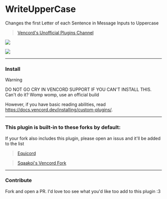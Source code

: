 # WriteUpperCase
Changes the first Letter of each Sentence in Message Inputs to Uppercase
> [Vencord's Unofficial Plugins Channel](https://discord.com/channels/1015060230222131221/1291571765029376061/1291571765029376061)



![](https://cdn.nest.rip/uploads/34dbe985-82a0-453d-8cf1-a4ecfc0616a0.png)

![](https://cdn.nest.rip/uploads/98ffa0c6-8a28-45f6-9164-2cffcfeefa22.png)

---

### Install

> [!WARNING]
> DO NOT GO CRY IN VENCORD SUPPORT IF YOU CAN'T INSTALL THIS. Can't do it? Womp womp, use an official build

However, if you have basic reading abilities, read https://docs.vencord.dev/installing/custom-plugins/.

---

### This plugin is built-in to these forks by default: </br>
If your fork also includes this plugin, please open an issus and it'll be added to the list </br>


> [Equicord](https://github.com/Equicord/Equicord) </br>

> [Sqaakoi's Vencord Fork](https://github.com/Sqaaakoi/Vencord) </br>


---

### Contribute

Fork and open a PR. I'd love too see what you'd like too add to this plugin :3
